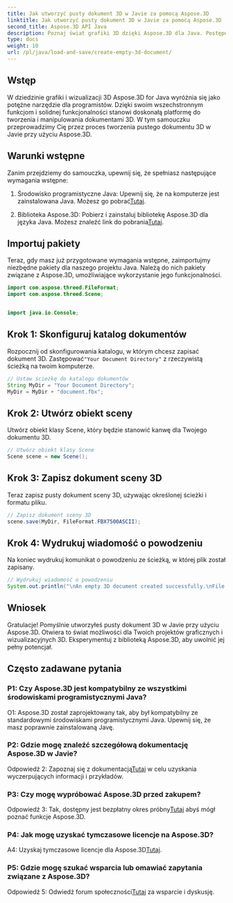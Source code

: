```yaml
---
title: Jak utworzyć pusty dokument 3D w Javie za pomocą Aspose.3D
linktitle: Jak utworzyć pusty dokument 3D w Javie za pomocą Aspose.3D
second_title: Aspose.3D API Java
description: Poznaj świat grafiki 3D dzięki Aspose.3D dla Java. Postępuj zgodnie z naszym przewodnikiem krok po kroku, aby bez wysiłku utworzyć pusty dokument 3D.
type: docs
weight: 10
url: /pl/java/load-and-save/create-empty-3d-document/
---
```

## Wstęp

W dziedzinie grafiki i wizualizacji 3D Aspose.3D for Java wyróżnia się jako potężne narzędzie dla programistów. Dzięki swoim wszechstronnym funkcjom i solidnej funkcjonalności stanowi doskonałą platformę do tworzenia i manipulowania dokumentami 3D. W tym samouczku przeprowadzimy Cię przez proces tworzenia pustego dokumentu 3D w Javie przy użyciu Aspose.3D.

## Warunki wstępne

Zanim przejdziemy do samouczka, upewnij się, że spełniasz następujące wymagania wstępne:

1.  Środowisko programistyczne Java: Upewnij się, że na komputerze jest zainstalowana Java. Możesz go pobrać[Tutaj](https://www.java.com/download/).

2.  Biblioteka Aspose.3D: Pobierz i zainstaluj bibliotekę Aspose.3D dla języka Java. Możesz znaleźć link do pobrania[Tutaj](https://releases.aspose.com/3d/java/).

## Importuj pakiety

Teraz, gdy masz już przygotowane wymagania wstępne, zaimportujmy niezbędne pakiety dla naszego projektu Java. Należą do nich pakiety związane z Aspose.3D, umożliwiające wykorzystanie jego funkcjonalności.

```java
import com.aspose.threed.FileFormat;
import com.aspose.threed.Scene;


import java.io.Console;
```

## Krok 1: Skonfiguruj katalog dokumentów

Rozpocznij od skonfigurowania katalogu, w którym chcesz zapisać dokument 3D. Zastępować`"Your Document Directory"` z rzeczywistą ścieżką na twoim komputerze.

```java
// Ustaw ścieżkę do katalogu dokumentów
String MyDir = "Your Document Directory";
MyDir = MyDir + "document.fbx";
```

## Krok 2: Utwórz obiekt sceny

Utwórz obiekt klasy Scene, który będzie stanowić kanwę dla Twojego dokumentu 3D.

```java
// Utwórz obiekt klasy Scene
Scene scene = new Scene();
```

## Krok 3: Zapisz dokument sceny 3D

Teraz zapisz pusty dokument sceny 3D, używając określonej ścieżki i formatu pliku.

```java
// Zapisz dokument sceny 3D
scene.save(MyDir, FileFormat.FBX7500ASCII);
```

## Krok 4: Wydrukuj wiadomość o powodzeniu

Na koniec wydrukuj komunikat o powodzeniu ze ścieżką, w której plik został zapisany.

```java
// Wydrukuj wiadomość o powodzeniu
System.out.println("\nAn empty 3D document created successfully.\nFile saved at " + MyDir);
```

## Wniosek

Gratulacje! Pomyślnie utworzyłeś pusty dokument 3D w Javie przy użyciu Aspose.3D. Otwiera to świat możliwości dla Twoich projektów graficznych i wizualizacyjnych 3D. Eksperymentuj z biblioteką Aspose.3D, aby uwolnić jej pełny potencjał.

## Często zadawane pytania

### P1: Czy Aspose.3D jest kompatybilny ze wszystkimi środowiskami programistycznymi Java?

O1: Aspose.3D został zaprojektowany tak, aby był kompatybilny ze standardowymi środowiskami programistycznymi Java. Upewnij się, że masz poprawnie zainstalowaną Javę.

### P2: Gdzie mogę znaleźć szczegółową dokumentację Aspose.3D w Javie?

 Odpowiedź 2: Zapoznaj się z dokumentacją[Tutaj](https://reference.aspose.com/3d/java/) w celu uzyskania wyczerpujących informacji i przykładów.

### P3: Czy mogę wypróbować Aspose.3D przed zakupem?

 Odpowiedź 3: Tak, dostępny jest bezpłatny okres próbny[Tutaj](https://releases.aspose.com/) abyś mógł poznać funkcje Aspose.3D.

### P4: Jak mogę uzyskać tymczasowe licencje na Aspose.3D?

 A4: Uzyskaj tymczasowe licencje dla Aspose.3D[Tutaj](https://purchase.aspose.com/temporary-license/).

### P5: Gdzie mogę szukać wsparcia lub omawiać zapytania związane z Aspose.3D?

 Odpowiedź 5: Odwiedź forum społeczności[Tutaj](https://forum.aspose.com/c/3d/18) za wsparcie i dyskusję.